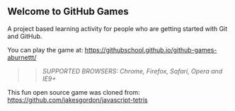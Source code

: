 ## Welcome to GitHub Games

A project based learning activity for people who are getting started with Git and GitHub.

You can play the game at: https://githubschool.github.io/github-games-aburnettt/

>> _*SUPPORTED BROWSERS*: Chrome, Firefox, Safari, Opera and IE9+_

This fun open source game was cloned from: https://github.com/jakesgordon/javascript-tetris
